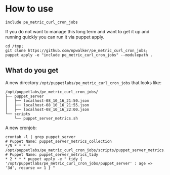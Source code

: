 # How to use

```
include pe_metric_curl_cron_jobs
```

If you do not want to manage this long term and want to get it up and running quickly you can run it via puppet apply.

```
cd /tmp;
git clone https://github.com/npwalker/pe_metric_curl_cron_jobs;
puppet apply -e "include pe_metric_curl_cron_jobs" --modulepath .
```

## What do you get

A new directory `/opt/puppetlabs/pe_metric_curl_cron_jobs` that looks like:

```
/opt/puppetlabs/pe_metric_curl_cron_jobs/
├── puppet_server
│   ├── localhost-08_10_16_21:50.json
│   ├── localhost-08_10_16_21:55.json
│   ├── localhost-08_10_16_22:00.json
└── scripts
    └── puppet_server_metrics.sh
```

A new cronjob:

```
crontab -l | grep puppet_server
# Puppet Name: puppet_server_metrics_collection
*/5 * * * * /opt/puppetlabs/pe_metric_curl_cron_jobs/scripts/puppet_server_metrics.sh
# Puppet Name: puppet_server_metrics_tidy
* 2 * * * puppet apply -e " tidy { '/opt/puppetlabs/pe_metric_curl_cron_jobs/puppet_server' : age => '3d', recurse => 1 } "
```
